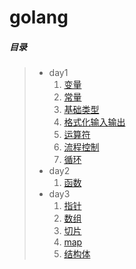# golang
##### 目录
> - day1
>   1. [变量](./day1/01_变量.go)
>   2. [常量](./day1/02_常量.go)
>   3. [基础类型](./day1/03_基础类型.go)
>   4. [格式化输入输出](./day1/04_格式化输入输出.go)
>   5. [运算符](./day1/05_运算符.go)
>   6. [流程控制](./day1/06_流程控制.go)
>   7. [循环](./day1/07_循环.go)
> - day2
>   1. [函数](./day2/01_函数.go)
> - day3
>   1. [指针](./day3/01_指针.go)
>   2. [数组](./day3/02_数组.go)
>   3. [切片](./day3/03_切片.go)
>   4. [map](./day3/04_map.go)
>   5. [结构体](./day3/05_结构体.go)

